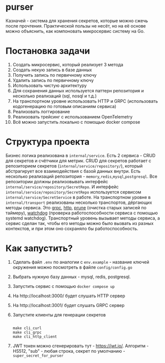 # purser
Казначей - система для хранения секретов, которые можно сжечь после прочтения.
Практической пользы не несёт, но на её основе можно объяснить,
как компоновать микросервис систему на Go.

Постановка задачи
=============================

1. Создать микросервис, который реализует 3 метода
2. Создать некую запись в базе данных
3. Получить запись по первичному ключу
4. Удалить запись по первичному ключу
5. Использовать чистую архитектуру
6. Для сохранения данных используется паттерн репозитория и несколько реализаций (sql, nosql и т.д.)
7. На транспортном уровне использовать HTTP и GRPC (использовать кодогенерацию по готовым описаниям сервиса)
8. Реализовать логгирование
9. Реализовать трейсинг с использованием OpenTelemetry
10. Всё можно запустить локально с помощью docker compose 

Структура проекта
==============================
Бизнес логика реализована в `internal/service`.
Есть 2 сервиса - CRUD для секретов и счётчики для метрик.
CRUD для секретов работает с репозиторием секретов (`internal/service/repository/`), который абстрагирует
все взаимодействия с базой данных внутри. Есть несколько реализаций репозитория - `memory`,`redis`,`mysql`,`postgresql`.
Все репозитории должны реализовывать интерфейс `internal/service/repository/SecretRepo`.
И интерфейс `internal/service/repository/SecretRepo` используется сервисом `internal/service/SecretService` в работе.
На транспортном уровне в `internal/transport` реализованы несколько транспортов, дёргающих методы сервиса.
Это [grpc](internal%2Ftransport%2Fgrpc), [http](internal%2Ftransport%2Fhttp), 
[prune](internal%2Ftransport%2Fprune) (очистка старых записей по таймеру), 
[watchdog](internal%2Ftransport%2Fwatchdog) (проверка работоспособности сервиса с помощью systemd watchdog).
Транспортный уровень вызывает методы сервиса, а сервис сделан так, чтобы его методы можно было вызвать из разных контекстов,
и при этом оно сохраняло бы работоспособность.


Как запустить?
==============================

1. Сделать файл `.env` по аналогии с `env.example` - название ключей окружения можно посмотреть в файле `config/config.go`
2. Выбрать нужную базу данных - mysql, redis, postgresql.
3. Запустить сервис с помощью `docker compose up`
4. На http://localhost:3000/ будет слушать HTTP сервер
5. На http://localhost:3001/ будет слушать GRPC сервер
6. Запустите клиенты для генерации секретов 

    ```shell
    
    make cli_curl         
    make cli_grpc         
    make cli_http_client 
    
    ```

7. JWT токен можно сгенерировать тут - https://jwt.io/. Алгоритм - HS512, "sub" - любая строка, секрет по умолчанию - 
   `super_secret_for_purser`
